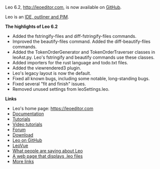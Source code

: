 Leo 6.2, http://leoeditor.com, is now available on [GitHub](https://github.com/leo-editor/leo-editor).

Leo is an [IDE, outliner and PIM](http://leoeditor.com/preface.html).

**The highlights of Leo 6.2**

- Added the fstringify-files and diff-fstringify-files commands.
- Improved the beautify-files command. Added the diff-beautify-files commands.
- Added the TokenOrderGenerator and TokenOrderTraverser classes in leoAst.py.
  Leo's fstringify and beautify commands use these classes.
- Added importers for the rust language and todo.txt files.
- Added the viewrendered3 plugin.
- Leo's legacy layout is now the default.
- Fixed all known bugs, including some notable, long-standing bugs.
- Fixed several "fit and finish" issues.
- Removed unused settings from leoSettings.leo.

**Links**

- Leo's home page: https://leoeditor.com
- [Documentation](https://leoeditor.com/leo_toc.html)
- [Tutorials](https://leoeditor.com/tutorial.html)
- [Video tutorials](https://leoeditor.com/screencasts.html)
- [Forum](https://groups.google.com/group/leo-editor)
- [Download](https://github.com/leo-editor/leo-editor/releases)
- [Leo on GitHub](https://github.com/leo-editor/leo-editor)
- [LeoVue](https://github.com/kaleguy/leovue#leo-vue)
- [What people are saying about Leo](https://leoeditor.com/testimonials.html)
- [A web page that displays .leo files](https://leoeditor.com/load-leo.html)
- [More links](https://leoeditor.com/leoLinks.html)

